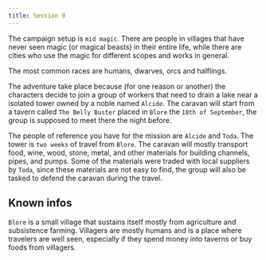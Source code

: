 ```yaml
---
title: Session 0
---
```


The campaign setup is `mid magic`. There are people in villages that have never seen magic (or magical beasts) in their entire life, while there are cities who use the magic for different scopes and works in general.

The most common races are humans, dwarves, orcs and halflings.

The adventure take place because (for one reason or another) the characters decide to join a group of workers that need to drain a lake near a isolated tower owned by a noble named `Alcide`. The caravan will start from a tavern called `The Belly Buster` placed in `Blore` the `18th of September`, the group is supposed to meet there the night before.

The people of reference you have for the mission are `Alcide` and `Toda`. The tower is `two weeks` of travel from `Blore`. The caravan will mostly transport food, wine, wood, stone, metal, and other materials for building channels, pipes, and pumps. Some of the materials were traded with local suppliers by `Toda`, since these materials are not easy to find, the group will also be tasked to defend the caravan during the travel.

## Known infos

`Blore` is a small village that sustains itself mostly from agriculture and subsistence farming. Villagers are mostly humans and is a place where travelers are well seen, especially if they spend money into taverns or buy foods from villagers.
